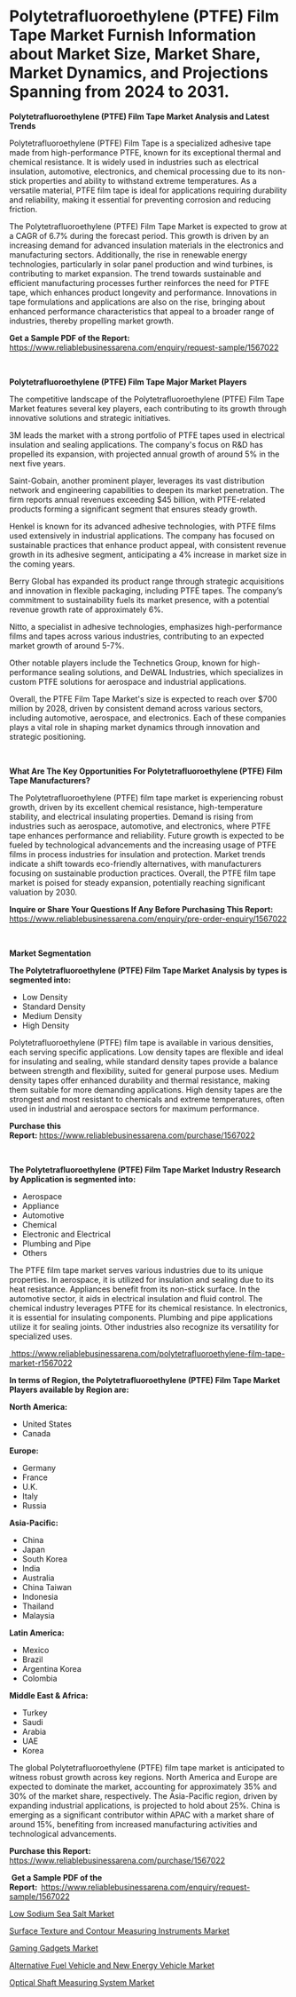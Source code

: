 <p><h1>Polytetrafluoroethylene (PTFE) Film Tape Market Furnish Information about Market Size, Market Share, Market Dynamics, and Projections Spanning from 2024 to 2031.</h1></p><p><strong>Polytetrafluoroethylene (PTFE) Film Tape Market Analysis and Latest Trends</strong></p>
<p><p>Polytetrafluoroethylene (PTFE) Film Tape is a specialized adhesive tape made from high-performance PTFE, known for its exceptional thermal and chemical resistance. It is widely used in industries such as electrical insulation, automotive, electronics, and chemical processing due to its non-stick properties and ability to withstand extreme temperatures. As a versatile material, PTFE film tape is ideal for applications requiring durability and reliability, making it essential for preventing corrosion and reducing friction.</p><p>The Polytetrafluoroethylene (PTFE) Film Tape Market is expected to grow at a CAGR of 6.7% during the forecast period. This growth is driven by an increasing demand for advanced insulation materials in the electronics and manufacturing sectors. Additionally, the rise in renewable energy technologies, particularly in solar panel production and wind turbines, is contributing to market expansion. The trend towards sustainable and efficient manufacturing processes further reinforces the need for PTFE tape, which enhances product longevity and performance. Innovations in tape formulations and applications are also on the rise, bringing about enhanced performance characteristics that appeal to a broader range of industries, thereby propelling market growth.</p></p>
<p><strong>Get a Sample PDF of the Report:&nbsp;</strong> <a href="https://www.reliablebusinessarena.com/enquiry/request-sample/1567022">https://www.reliablebusinessarena.com/enquiry/request-sample/1567022</a></p>
<p>&nbsp;</p>
<p><strong>Polytetrafluoroethylene (PTFE) Film Tape Major Market Players</strong></p>
<p><p>The competitive landscape of the Polytetrafluoroethylene (PTFE) Film Tape Market features several key players, each contributing to its growth through innovative solutions and strategic initiatives. </p><p>3M leads the market with a strong portfolio of PTFE tapes used in electrical insulation and sealing applications. The company's focus on R&D has propelled its expansion, with projected annual growth of around 5% in the next five years. </p><p>Saint-Gobain, another prominent player, leverages its vast distribution network and engineering capabilities to deepen its market penetration. The firm reports annual revenues exceeding $45 billion, with PTFE-related products forming a significant segment that ensures steady growth.</p><p>Henkel is known for its advanced adhesive technologies, with PTFE films used extensively in industrial applications. The company has focused on sustainable practices that enhance product appeal, with consistent revenue growth in its adhesive segment, anticipating a 4% increase in market size in the coming years.</p><p>Berry Global has expanded its product range through strategic acquisitions and innovation in flexible packaging, including PTFE tapes. The company’s commitment to sustainability fuels its market presence, with a potential revenue growth rate of approximately 6%.</p><p>Nitto, a specialist in adhesive technologies, emphasizes high-performance films and tapes across various industries, contributing to an expected market growth of around 5-7%.</p><p>Other notable players include the Technetics Group, known for high-performance sealing solutions, and DeWAL Industries, which specializes in custom PTFE solutions for aerospace and industrial applications.</p><p>Overall, the PTFE Film Tape Market's size is expected to reach over $700 million by 2028, driven by consistent demand across various sectors, including automotive, aerospace, and electronics. Each of these companies plays a vital role in shaping market dynamics through innovation and strategic positioning.</p></p>
<p>&nbsp;</p>
<p><strong>What Are The Key Opportunities For Polytetrafluoroethylene (PTFE) Film Tape Manufacturers?</strong></p>
<p><p>The Polytetrafluoroethylene (PTFE) film tape market is experiencing robust growth, driven by its excellent chemical resistance, high-temperature stability, and electrical insulating properties. Demand is rising from industries such as aerospace, automotive, and electronics, where PTFE tape enhances performance and reliability. Future growth is expected to be fueled by technological advancements and the increasing usage of PTFE films in process industries for insulation and protection. Market trends indicate a shift towards eco-friendly alternatives, with manufacturers focusing on sustainable production practices. Overall, the PTFE film tape market is poised for steady expansion, potentially reaching significant valuation by 2030.</p></p>
<p><strong>Inquire or Share Your Questions If Any Before Purchasing This Report:</strong> <a href="https://www.reliablebusinessarena.com/enquiry/pre-order-enquiry/1567022">https://www.reliablebusinessarena.com/enquiry/pre-order-enquiry/1567022</a></p>
<p>&nbsp;</p>
<p><strong>Market Segmentation</strong></p>
<p><strong>The Polytetrafluoroethylene (PTFE) Film Tape Market Analysis by types is segmented into:</strong></p>
<p><ul><li>Low Density</li><li>Standard Density</li><li>Medium Density</li><li>High Density</li></ul></p>
<p><p>Polytetrafluoroethylene (PTFE) film tape is available in various densities, each serving specific applications. Low density tapes are flexible and ideal for insulating and sealing, while standard density tapes provide a balance between strength and flexibility, suited for general purpose uses. Medium density tapes offer enhanced durability and thermal resistance, making them suitable for more demanding applications. High density tapes are the strongest and most resistant to chemicals and extreme temperatures, often used in industrial and aerospace sectors for maximum performance.</p></p>
<p><strong>Purchase this Report:&nbsp;</strong><a href="https://www.reliablebusinessarena.com/purchase/1567022">https://www.reliablebusinessarena.com/purchase/1567022</a></p>
<p>&nbsp;</p>
<p><strong>The Polytetrafluoroethylene (PTFE) Film Tape Market Industry Research by Application is segmented into:</strong></p>
<p><ul><li>Aerospace</li><li>Appliance</li><li>Automotive</li><li>Chemical</li><li>Electronic and Electrical</li><li>Plumbing and Pipe</li><li>Others</li></ul></p>
<p><p>The PTFE film tape market serves various industries due to its unique properties. In aerospace, it is utilized for insulation and sealing due to its heat resistance. Appliances benefit from its non-stick surface. In the automotive sector, it aids in electrical insulation and fluid control. The chemical industry leverages PTFE for its chemical resistance. In electronics, it is essential for insulating components. Plumbing and pipe applications utilize it for sealing joints. Other industries also recognize its versatility for specialized uses.</p></p>
<p><a href="https://www.reliablebusinessarena.com/polytetrafluoroethylene-film-tape-market-r1567022">&nbsp;https://www.reliablebusinessarena.com/polytetrafluoroethylene-film-tape-market-r1567022</a></p>
<p><strong>In terms of Region, the Polytetrafluoroethylene (PTFE) Film Tape Market Players available by Region are:</strong></p>
<p>
    <p> <strong> North America: </strong>
        <ul>
            <li>United States</li>
            <li>Canada</li>
        </ul>
        </p> 
    <p> <strong> Europe: </strong>
        <ul>
            <li>Germany</li>
            <li>France</li>
            <li>U.K.</li>
            <li>Italy</li>
            <li>Russia</li>
        </ul>
        </p> 
    <p> <strong> Asia-Pacific: </strong>
        <ul>
            <li>China</li>
            <li>Japan</li>
            <li>South Korea</li>
            <li>India</li>
            <li>Australia</li>
            <li>China Taiwan</li>
            <li>Indonesia</li>
            <li>Thailand</li>
            <li>Malaysia</li>
        </ul>
        </p> 
    <p> <strong> Latin America: </strong>
        <ul>
            <li>Mexico</li>
            <li>Brazil</li>
            <li>Argentina Korea</li>
            <li>Colombia</li>
        </ul>
        </p> 
    <p> <strong> Middle East & Africa: </strong>
        <ul>
            <li>Turkey</li>
            <li>Saudi</li>
            <li>Arabia</li>
            <li>UAE</li>
            <li>Korea</li>
        </ul>
    </p>
    </p>
<p><p>The global Polytetrafluoroethylene (PTFE) film tape market is anticipated to witness robust growth across key regions. North America and Europe are expected to dominate the market, accounting for approximately 35% and 30% of the market share, respectively. The Asia-Pacific region, driven by expanding industrial applications, is projected to hold about 25%. China is emerging as a significant contributor within APAC with a market share of around 15%, benefiting from increased manufacturing activities and technological advancements.</p></p>
<p><strong>Purchase this Report: </strong><a href="https://www.reliablebusinessarena.com/purchase/1567022">https://www.reliablebusinessarena.com/purchase/1567022</a></p>
<p>&nbsp;<strong>Get a Sample PDF of the Report:&nbsp;&nbsp;</strong><a href="https://www.reliablebusinessarena.com/enquiry/request-sample/1567022">https://www.reliablebusinessarena.com/enquiry/request-sample/1567022</a></p>
<p><strong></strong></p>
<p><p><a href="https://www.linkedin.com/pulse/what-growth-opportunities-challenges-low-sodium-sea-salt-w1ime?trackingId=dwAaU5E6TMeNryoTgOsIXQ%3D%3D">Low Sodium Sea Salt Market</a></p><p><a href="https://medium.com/@darylgleichner2023/what-are-the-growth-opportunities-and-challenges-in-the-surface-texture-and-contour-measuring-59d7ae2c2375">Surface Texture and Contour Measuring Instruments Market</a></p><p><a href="https://www.linkedin.com/pulse/gaming-gadgets-market-global-share-ranking-overall-sales-demand-r49hf?trackingId=RVhOg7z%2BRUOK%2FoQqSGrgMA%3D%3D">Gaming Gadgets Market</a></p><p><a href="https://issuu.com/reportprime-2/docs/alternative-fuel-vehicle-and-new-en_f685f7bcbd6059">Alternative Fuel Vehicle and New Energy Vehicle Market</a></p><p><a href="https://medium.com/@darylgleichner2023/optical-shaft-measuring-system-market-share-market-analysis-growth-trends-forecasts-for-a6cb7585dfe3?postPublishedType=repub">Optical Shaft Measuring System Market</a></p></p>